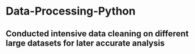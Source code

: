 # Data-Processing-Python
## Conducted intensive data cleaning on different large datasets for later accurate analysis

